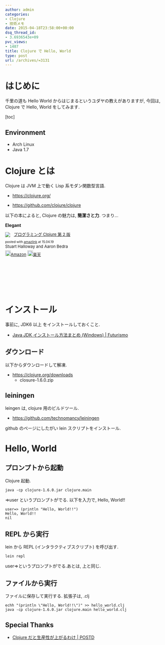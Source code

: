```yaml
---
author: admin
categories:
- Clojure
- 技術メモ
date: 2015-04-18T23:58:00+00:00
dsq_thread_id:
- 3.6936543e+09
pvc_views:
- 1487
title: Clojure で Hello, World
type: post
url: /archives/=3131
---
```


はじめに
========

千里の道も Hello World からはじまるというユダヤの教えがありますが,
今回は, Clojure で Hello, World をしてみます.

\[toc\]

Environment
-----------

-   Arch Linux
-   Java 1.7

Clojure とは
============

Clojure は JVM 上で動く Lisp 系モダン関数型言語.

-   <https://clojure.org/>

<div data-theme="default" data-height="155" data-width="500" data-github="clojure/clojure" class="github-card"></div>
<script src="//cdn.jsdelivr.net/github-cards/latest/widget.js"></script>

-   <https://github.com/clojure/clojure>

以下の本によると, Clojure の魅力は, **簡潔さと力**. つまり...

**Elegant**

<div class='amazlink-box' style='text-align:left;padding-bottom:20px;font-size:small;/zoom: 1;overflow: hidden;'><div class='amazlink-list' style='clear: both;'><div class='amazlink-image' style='float:left;margin:0px 12px 1px 0px;'><a href='https://www.amazon.co.jp/%E3%83%97%E3%83%AD%E3%82%B0%E3%83%A9%E3%83%9F%E3%83%B3%E3%82%B0Clojure-Stuart-Halloway-Aaron-Bedra/dp/4274069133%3FSubscriptionId%3DAKIAJDINZW45GEGLXQQQ%26tag%3Dsleephacker-22%26linkCode%3Dxm2%26camp%3D2025%26creative%3D165953%26creativeASIN%3D4274069133' target='_blank' rel='nofollow'><img src='https://ecx.images-amazon.com/images/I/512fApbP-4L._SL160_.jpg' style='border: none;' /></a></div><div class='amazlink-info' style='height:160; margin-bottom: 10px'><div class='amazlink-name' style='margin-bottom:10px;line-height:120%'><a href='https://www.amazon.co.jp/%E3%83%97%E3%83%AD%E3%82%B0%E3%83%A9%E3%83%9F%E3%83%B3%E3%82%B0Clojure-Stuart-Halloway-Aaron-Bedra/dp/4274069133%3FSubscriptionId%3DAKIAJDINZW45GEGLXQQQ%26tag%3Dsleephacker-22%26linkCode%3Dxm2%26camp%3D2025%26creative%3D165953%26creativeASIN%3D4274069133' rel='nofollow' target='_blank'>プログラミング Clojure 第 2 版</a></div><div class='amazlink-powered' style='font-size:80%;margin-top:5px;line-height:120%'>posted with <a href='https://amazlink.keizoku.com/' title='アマゾンアフィリエイトリンク作成ツール' target='_blank'>amazlink</a> at 15.04.19</div><div class='amazlink-detail'>Stuart Halloway and Aaron Bedra<br /></div><div class='amazlink-sub-info' style='float: left;'><div class='amazlink-link' style='margin-top: 5px'><img src='https://amazlink.fuyu.gs/icon_amazon.png' width='18'><a href='https://www.amazon.co.jp/%E3%83%97%E3%83%AD%E3%82%B0%E3%83%A9%E3%83%9F%E3%83%B3%E3%82%B0Clojure-Stuart-Halloway-Aaron-Bedra/dp/4274069133%3FSubscriptionId%3DAKIAJDINZW45GEGLXQQQ%26tag%3Dsleephacker-22%26linkCode%3Dxm2%26camp%3D2025%26creative%3D165953%26creativeASIN%3D4274069133' rel='nofollow' target='_blank'>Amazon</a> <img src='https://amazlink.fuyu.gs/icon_rakuten.gif' width='18'><a href='https://hb.afl.rakuten.co.jp/hgc/g00q0724.n763w947.g00q0724.n763x2b4/?pc=http%3A%2F%2Fbooks.rakuten.co.jp%2Frb%2F12301346%2F&m=http%3A%2F%2Fm.rakuten.co.jp%2Frms%2Fmsv%2FItem%3Fn%3D12301346%26surl%3Dbook' rel='nofollow' target='_blank'>楽天</a></div></div></div></div></div>

インストール
============

事前に, JDK6 以上 をインストールしておくこと.

-   [Java JDK インストール方法まとめ (Windows) |
    Futurismo](https://futurismo.biz/archives/751)

ダウンロード
------------

以下からダウンロードして解凍.

-   <https://clojure.org/downloads>
    -   closure-1.6.0.zip

leiningen
---------

leingen は, clojure 用のビルドツール.

<div data-theme="default" data-height="155" data-width="500" data-github="technomancy/leiningen" class="github-card"></div>
<script src="//cdn.jsdelivr.net/github-cards/latest/widget.js"></script>

-   <https://github.com/technomancy/leiningen>

github のページにしたがい lein スクリプトをインストール.

Hello, World
============

プロンプトから起動
------------------

Clojure 起動.

``` {.bash}
java -cp clojure-1.6.0.jar clojure.main
```

=&gt;user というプロンプトがでる. 以下を入力で, Hello, World!!

``` {.clojure}
user=> (println "Hello, World!!")
Hello, World!!
nil
```

REPL から実行
-------------

lein から REPL (インタラクティブスクリプト) を呼び出す.

``` {.bash}
lein repl
```

user=&gt;というプロンプトがでる.あとは, 上と同じ.

ファイルから実行
----------------

ファイルに保存して実行する. 拡張子は, .clj

``` {.bash}
echh "(println \"Hello, World!!\")" >> hello_world.clj
java -cp clojure-1.6.0.jar clojure.main hello_world.clj
```

Special Thanks
--------------

-   [Clojure だと生産性が上がるわけ |
    POSTD](https://postd.cc/why-im-productive-in-clojure/)
